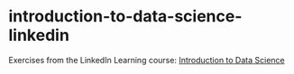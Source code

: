 # introduction-to-data-science-linkedin
Exercises from the LinkedIn Learning course: [Introduction to Data Science](https://www.linkedin.com/learning/introduction-to-data-science-2)
